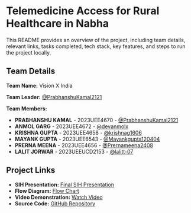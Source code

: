 # Telemedicine Access for Rural Healthcare in Nabha

This README provides an overview of the project, including team details, relevant links, tasks completed, tech stack, key features, and steps to run the project locally.

## Team Details

**Team Name:** Vision X India

**Team Leader:** [@PrabhanshuKamal2121](https://github.com/PrabhanshuKamal2121)

**Team Members:**

- **PRABHANSHU KAMAL** - 2023UEE4670 - [@PrabhanshuKamal2121](https://github.com/PrabhanshuKamal2121)
- **ANMOL GARG** - 2023UEE4672 - [@devanmolx](https://github.com/devanmolx)
- **KRISHNA GUPTA** - 2023UEE4658 - [@krishnag1606](https://github.com/krishnag1606)
- **MAYANK GUPTA** - 2023UEE6543 - [@Mayankgupta120404](https://github.com/Mayankgupta120404)
- **PRERNA MEENA** - 2023UEE4656 - [@Prernameena2408](https://github.com/Prernameena2408)
- **LALIT JORWAR** - 2023UEEUCD2153 - [@lalitt-07 ](https://github.com/lalitt-07 )

## Project Links

- **SIH Presentation:** [Final SIH Presentation](https://github.com/krishnag1606/SIH_2025_Internal_Round_Submission_Template/blob/main/files/INTERNAL_PPT_Vision_X_India.pdf)
- **Flow Diagram:** [Flow Chart](https://www.figma.com/board/jbOrvuKYsIcjnqqXeJJ1XF/ROADMAP-SIH?node-id=0-1&t=9Kk3vwO7IOpgcx4w-1)
- **Video Demonstration:** [Watch Video](https://drive.google.com/file/d/1EkSE2a1mgM4dvaTu-feU46Gp9E8wiQ6F/view?usp=sharing)
- **Source Code:** [GitHub Repository](https://github.com/krishnag1606/SIH_2025_Internal_Round_Submission_Template/tree/main/code)








